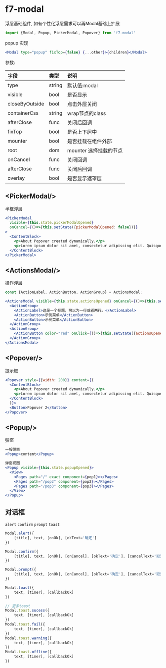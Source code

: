 # f7-modal

浮层基础组件,  如有个性化浮层需求可以再Modal基础上扩展

```jsx
import {Modal, Popup, PickerModal, Popover} from 'f7-modal'
```

popup 实现

```jsx
<Modal type="popup" fixTop={false} {...other}>{children}</Modal>
```

参数:

| 字段 | 类型 | 说明 |
| :--- | :--- | :--- |
| type | string | 默认值:modal |
| visible | bool | 是否显示 |
| closeByOutside | bool | 点击外层关闭 |
| containerCss | string | wrap节点的class |
| afterClose | func | 关闭后回调 |
| fixTop | bool | 是否上下居中 |
| mounter | bool | 是否挂载在组件外部 |
| root | dom | mounter 选择挂载的节点 |
| onCancel | func | 关闭回调 |
| afterClose | func | 关闭后回调 |
| overlay | bool | 是否显示遮罩层 |

## &lt;PickerModal/&gt;

半框浮层

```jsx
<PickerModal
  visible={this.state.pickerModalOpened}
  onCancel={()=>{this.setState({pickerModalOpened: false})}}
>
  <ContentBlock>
    <p>About Popover created dynamically.</p>
    <p>Lorem ipsum dolor sit amet, consectetur adipiscing elit. Quisque ac diam ac quam euismod porta vel a nunc. Quisque sodales scelerisque est, at porta justo cursus ac.</p>
  </ContentBlock>
</PickerModal>
```

## &lt;ActionsModal/&gt;

操作浮层

```jsx
const {ActionLabel, ActionButton, ActionGroup} = ActionsModal;

<ActionsModal visible={this.state.actionsOpened} onCancel={()=>{this.setState({actionsOpened: false})}}>
  <ActionGroup>
    <ActionLabel>这是一个标题，可以为一行或者两行。</ActionLabel>
    <ActionButton>示例菜单</ActionButton>
    <ActionButton>示例菜单</ActionButton>
  </ActionGroup>
  <ActionGroup>
    <ActionButton color="red" onClick={()=>{this.setState({actionsOpened: false})}}>取消</ActionButton>
  </ActionGroup>
</ActionsModal>
```

## &lt;Popover/&gt;

提示框

```jsx
<Popover style={{width: 200}} content={(
  <ContentBlock>
    <p>About Popover created dynamically.</p>
    <p>Lorem ipsum dolor sit amet, consectetur adipiscing elit. Quisque ac diam ac quam euismod porta vel a nunc. Quisque sodales scelerisque est, at porta justo cursus ac.</p>
  </ContentBlock>
  )}>
  <Button>Popover 2</Button>
</Popover>
```

## &lt;Popup/&gt;

弹窗

```jsx
一般弹窗
<Popup>content</Popup>

弹窗视图
<Popup visible={this.state.popupOpened}>
  <View>
    <Pages path="/" exact component={pop1}></Pages>
    <Pages path="/pop2" component={pop2}></Pages>
    <Pages path="/pop3" component={pop3}></Pages>
  </View>
</Popup>
```

## 对话框

`alert` `confirm` `prompt` `toast`

```js
Modal.alert({
    [title], text, [onOk], [okText='确定']
})

Modal.confirm({
    [title], text, [onOk], [onCancel], [okText='确定'], [cancelText='取消']
})

Modal.prompt({
    [title], text, [onOk], [onCancel], [okText='确定'], [cancelText='取消']
})

Modal.toast({
    text, [timer], [callbackOk]
})

// 更多toast
Modal.toast.sucess({
    text, [timer], [callbackOk]
})
Modal.toast.fail({
    text, [timer], [callbackOk]
})
Modal.toast.warning({
    text, [timer], [callbackOk]
})
Modal.toast.offline({
    text, [timer], [callbackOk]
})

```
